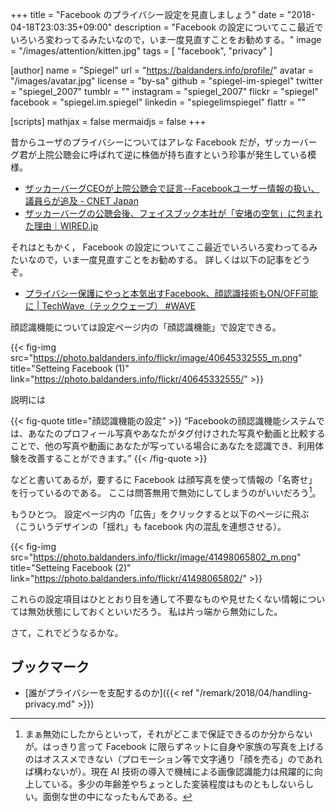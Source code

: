 +++
title = "Facebook  のプライバシー設定を見直しましょう"
date = "2018-04-18T23:03:35+09:00"
description = "Facebook の設定についてここ最近でいろいろ変わってるみたいなので，いま一度見直すことをお勧めする。"
image = "/images/attention/kitten.jpg"
tags        = [ "facebook", "privacy" ]

[author]
  name      = "Spiegel"
  url       = "https://baldanders.info/profile/"
  avatar    = "/images/avatar.jpg"
  license   = "by-sa"
  github    = "spiegel-im-spiegel"
  twitter   = "spiegel_2007"
  tumblr    = ""
  instagram = "spiegel_2007"
  flickr    = "spiegel"
  facebook  = "spiegel.im.spiegel"
  linkedin  = "spiegelimspiegel"
  flattr    = ""

[scripts]
  mathjax = false
  mermaidjs = false
+++

昔からユーザのプライバシーについてはアレな Facebook だが，ザッカーバーグ君が上院公聴会に呼ばれて逆に株価が持ち直すという珍事が発生している模様。

- [ザッカーバーグCEOが上院公聴会で証言--Facebookユーザー情報の扱い、議員らが追及 - CNET Japan](https://japan.cnet.com/article/35117531/)
- [ザッカーバーグの公聴会後、フェイスブック本社が「安堵の空気」に包まれた理由｜WIRED.jp](https://wired.jp/2018/04/16/sigh-of-relief-inside-facebook/)

それはともかく， Facebook の設定についてここ最近でいろいろ変わってるみたいなので，いま一度見直すことをお勧めする。
詳しくは以下の記事をどうぞ。

- [プライバシー保護にやっと本気出すFacebook、顔認識技術もON/OFF可能に | TechWave（テックウェーブ） #WAVE](https://techwave.jp/archives/facebook-ahead-of-gdpr-enhanced-privacy-privacy-controls.html)

顔認識機能については設定ページ内の「顔認識機能」で設定できる。

{{< fig-img src="https://photo.baldanders.info/flickr/image/40645332555_m.png" title="Setteing Facebook (1)" link="https://photo.baldanders.info/flickr/40645332555/" >}}

説明には

{{< fig-quote title="顔認識機能の設定" >}}
<q>Facebookの顔認識機能システムでは、あなたのプロフィール写真やあなたがタグ付けされた写真や動画と比較することで、他の写真や動画にあなたが写っている場合にあなたを認識でき、利用体験を改善することができます。</q>
{{< /fig-quote >}}

などと書いてあるが，要するに Facebook は顔写真を使って情報の「名寄せ」を行っているのである。
ここは問答無用で無効にしてしまうのがいいだろう[^bm1]。

[^bm1]: まぁ無効にしたからといって，それがどこまで保証できるのか分からないが。はっきり言って Facebook に限らずネットに自身や家族の写真を上げるのはオススメできない（プロモーション等で文字通り「顔を売る」のであれば構わないが）。現在 AI 技術の導入で機械による画像認識能力は飛躍的に向上している。多少の年齢差やちょっとした変装程度はものともしないらしい。面倒な世の中になったもんである。

もうひとつ。
設定ページ内の「広告」をクリックすると以下のページに飛ぶ（こういうデザインの「揺れ」も facebook 内の混乱を連想させる）。

{{< fig-img src="https://photo.baldanders.info/flickr/image/41498065802_m.png" title="Setteing Facebook (2)" link="https://photo.baldanders.info/flickr/41498065802/" >}}

これらの設定項目はひととおり目を通して不要なものや見せたくない情報については無効状態にしておくといいだろう。
私は片っ端から無効にした。

さて，これでどうなるかな。

## ブックマーク

- [誰がプライバシーを支配するのか]({{< ref "/remark/2018/04/handling-privacy.md" >}})
